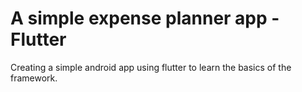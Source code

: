 # A simple expense planner app - Flutter

Creating a simple android app using flutter to learn the basics of the framework.